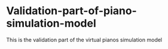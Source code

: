 # Validation-part-of-piano-simulation-model
This is the validation part of the virtual pianos simulation model
